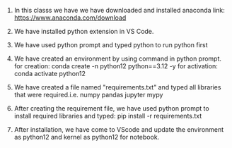 1.  In this classs we have we have downloaded and installed anaconda
    link: https://www.anaconda.com/download

2.  We have installed python extension in VS Code.

3.  We have used python prompt and typed python to run python first

4.  We have created an environment by using command in python prompt.
    for creation: conda create -n python12 python==3.12 -y
    for activation: conda activate python12

5.  We have created a file named "requirements.txt" and typed all libraries that were required.i.e.
    numpy
    pandas
    jupyter
    mypy

6.  After creating the requirement file, we have used python prompt to install required libraries and typed:
    pip install -r requirements.txt

7.  After installation, we have come to VScode and update the environment as python12 and kernel as python12 for notebook.

